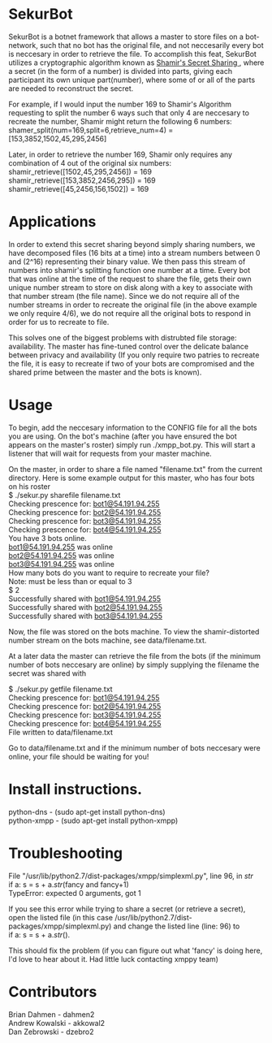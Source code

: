 # SekurBot
SekurBot is a botnet framework that allows a master to store files on a bot-network, such that no bot has the original file, and not neccesarily every bot is neccesary in order to retrieve the file. To accomplish this feat, SekurBot utilizes a cryptographic algorithm known as [Shamir's Secret Sharing ](http://en.wikipedia.org/wiki/Shamir%27s_Secret_Sharing), where a secret (in the form of a number) is divided into parts, giving each participant its own unique part(number), where some of or all of the parts are needed to reconstruct the secret.  

For example, if I would input the number 169 to Shamir's Algorithm requesting to split the number 6 ways such that only 4 are neccesary to recreate the number, Shamir might return the following 6 numbers:  
shamer_split(num=169,split=6,retrieve_num=4) = [153,3852,1502,45,295,2456]  

Later, in order to retrieve the number 169, Shamir only requires any combination of 4  out of the original six numbers:   
shamir_retrieve([1502,45,295,2456]) = 169  
shamir_retrieve([153,3852,2456,295]) = 169  
shamir_retrieve([45,2456,156,1502]) = 169  

# Applications
In order to extend this secret sharing beyond simply sharing numbers, we have decomposed files (16 bits at a time) into a stream numbers between 0 and (2^16) representing their binary value. We then pass this stream of numbers into shamir's splitting function one number at a time. Every bot that was online at the time of the request to share the file, gets their own unique number stream to store on disk along with a key to associate with that number stream (the file name). Since we do not require all of the number streams in order to recreate the original file (in the above example we only require 4/6), we do not require all the original bots to respond in order for us to recreate to file.  

This solves one of the biggest problems with distrubted file storage: availability. The master has fine-tuned control over the delicate balance between privacy and availability (If you only require two patries to recreate the file, it is easy to recreate if two of your bots are compromised and the shared prime between the master and the bots is known).  

# Usage
To begin, add the neccesary information to the CONFIG file for all the bots you are using. On the bot's machine (after you have ensured the bot appears on the master's roster) simply run ./xmpp_bot.py. This will start a listener that will wait for requests from your master machine.  

On the master, in order to share a file named "filename.txt" from the current directory. Here is some example output for this master, who has four bots on his roster  
$ ./sekur.py sharefile filename.txt  
Checking prescence for: bot1@54.191.94.255  
Checking prescence for: bot2@54.191.94.255  
Checking prescence for: bot3@54.191.94.255  
Checking prescence for: bot4@54.191.94.255  
You have 3 bots online.  
bot1@54.191.94.255 was online  
bot2@54.191.94.255 was online  
bot3@54.191.94.255 was online  
How many bots do you want to require to recreate your file?  
Note: must be less than or equal to 3  
$ 2  
Successfully shared with bot1@54.191.94.255  
Successfully shared with bot2@54.191.94.255  
Successfully shared with bot3@54.191.94.255  

Now, the file was stored on the bots machine. To view the shamir-distorted number stream on the bots machine, see data/filename.txt.   

At a later data the master can retrieve the file from the bots (if the minimum number of bots neccesary are online) by simply supplying the filename the secret was shared with  

$ ./sekur.py getfile filename.txt  
Checking prescence for: bot1@54.191.94.255  
Checking prescence for: bot2@54.191.94.255  
Checking prescence for: bot3@54.191.94.255  
Checking prescence for: bot4@54.191.94.255  
File written to data/filename.txt  

Go to data/filename.txt and if the minimum number of bots neccesary were online, your file should be waiting for you!  

# Install instructions.
python-dns - (sudo apt-get install python-dns)  
python-xmpp - (sudo apt-get install python-xmpp)   

# Troubleshooting

File "/usr/lib/python2.7/dist-packages/xmpp/simplexml.py", line 96, in _str_  
    if a: s = s + a._str_(fancy and fancy+1)  
TypeError: expected 0 arguments, got 1  

If you see this error while trying to share a secret (or retrieve a secret), open the listed file (in this case /usr/lib/python2.7/dist-packages/xmpp/simplexml.py)
and change the listed line (line: 96) to   
	if a: s = s + a._str_().  

This should fix the problem (if you can figure out what 'fancy' is doing here, I'd love to hear about it. Had little luck contacting xmppy team)  

# Contributors
Brian Dahmen - dahmen2  
Andrew Kowalski  - akkowal2  
Dan Zebrowski - dzebro2  
